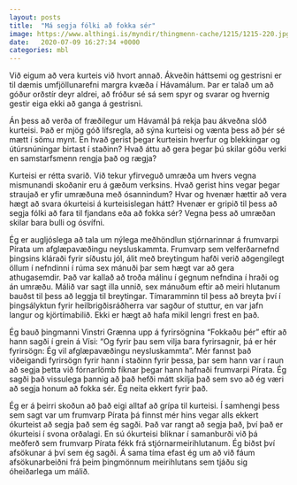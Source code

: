 ```yaml
---
layout: posts
title:  "Má segja fólki að fokka sér"
image: https://www.althingi.is/myndir/thingmenn-cache/1215/1215-220.jpg
date:   2020-07-09 16:27:34 +0000
categories: mbl
---
```

Við eigum að vera kurteis við hvort annað. Ákveðin háttsemi og gestrisni er til dæmis umfjöllunarefni margra kvæða í Hávamálum. Þar er talað um að góður orðstír deyr aldrei, að fróður sé sá sem spyr og svarar og hvernig gestir eiga ekki að ganga á gestrisni. 

Án þess að verða of fræðilegur um Hávamál þá rekja þau ákveðna slóð kurteisi. Það er mjög góð lífsregla, að sýna kurteisi og vænta þess að þér sé mætt í sömu mynt. En hvað gerist þegar kurteisin hverfur og blekkingar og útúrsnúningar birtast í staðinn? Hvað áttu að gera þegar þú skilar góðu verki en samstarfsmenn rengja það og rægja? 

Kurteisi er rétta svarið. Við tekur yfirveguð umræða um hvers vegna mismunandi skoðanir eru á gæðum verksins. Hvað gerist hins vegar þegar straujað er yfir umræðuna með ósannindum? Hvar og hvenær hættir að vera hægt að svara ókurteisi á kurteisislegan hátt? Hvenær er gripið til þess að segja fólki að fara til fjandans eða að fokka sér? Vegna þess að umræðan skilar bara bulli og ósvífni.

Ég er augljóslega að tala um nýlega meðhöndlun stjórnarinnar á frumvarpi Pírata um afglæpavæðingu neysluskammta. Frumvarp sem velferðarnefnd þingsins kláraði fyrir síðustu jól, álit með breytingum hafði verið aðgengilegt öllum í nefndinni í rúma sex mánuði þar sem hægt var að gera athugasemdir. Það var kallað að troða málinu í gegnum nefndina í hraði og án umræðu. Málið var sagt illa unnið, sex mánuðum eftir að meiri hlutanum bauðst til þess að leggja til breytingar. Tímaramminn til þess að breyta því í þingsályktun fyrir heilbrigðisráðherra var sagður of stuttur, en var jafn langur og kjörtímabilið. Ekki er hægt að hafa mikil lengri frest en það.

Ég bauð þingmanni Vinstri Grænna upp á fyrirsögnina “Fokkaðu þér” eftir að hann sagði í grein á Vísi: “Og fyrir þau sem vilja bara fyrirsagnir, þá er hér fyrirsögn: Ég vil afglæpavæðingu neysluskammta”. Mér fannst það viðeigandi fyrirsögn fyrir hann í staðinn fyrir þessa, þar sem hann var í raun að segja þetta við fórnarlömb fíknar þegar hann hafnaði frumvarpi Pírata. Ég sagði það vissulega þannig að það hefði mátt skilja það sem svo að ég væri að segja honum að fokka sér. Ég neita ekkert fyrir það. 

Ég er á þeirri skoðun að það eigi alltaf að grípa til kurteisi. Í samhengi þess sem sagt var um frumvarp Pírata þá finnst mér hins vegar alls ekkert ókurteist að segja það sem ég sagði. Það var rangt að segja það, því það er ókurteisi í svona orðalagi. En sú ókurteisi bliknar í samanburði við þá meðferð sem frumvarp Pírata fékk frá stjórnarmeirihlutanum. Ég biðst því afsökunar á því sem ég sagði. Á sama tíma efast ég um að við fáum afsökunarbeiðni frá þeim þingmönnum meirihlutans sem tjáðu sig óheiðarlega um málið.
